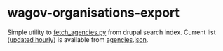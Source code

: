 # wagov-organisations-export
Simple utility to [fetch_agencies.py](fetch_agencies.py) from drupal search index. Current list ([updated hourly](.github/workflows/update-agencies.yml#L5)) is available from [agencies.json](https://raw.githubusercontent.com/wagov-dtt/wagov-organisations-export/refs/heads/main/agencies.json).
